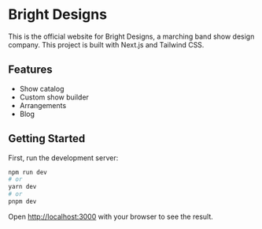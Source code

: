 # Bright Designs

This is the official website for Bright Designs, a marching band show design company. This project is built with Next.js and Tailwind CSS.

## Features

- Show catalog
- Custom show builder
- Arrangements
- Blog

## Getting Started

First, run the development server:

```bash
npm run dev
# or
yarn dev
# or
pnpm dev
```

Open [http://localhost:3000](http://localhost:3000) with your browser to see the result.
